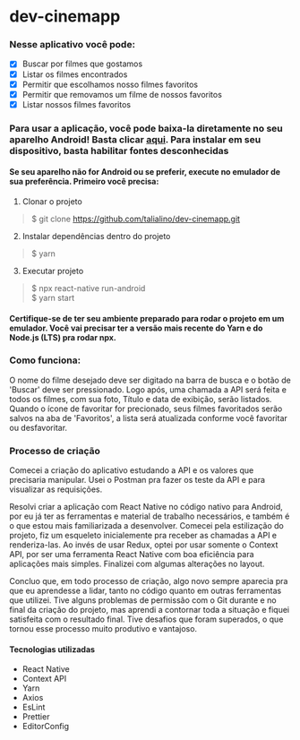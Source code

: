 # dev-cinemapp

### Nesse aplicativo você pode:

- [x] Buscar por filmes que gostamos
- [x] Listar os filmes encontrados
- [x] Permitir que escolhamos nosso filmes favoritos
- [x] Permitir que removamos um filme de nossos favoritos 
- [x] Listar nossos filmes favoritos

### Para usar a aplicação, você pode baixa-la diretamente no seu aparelho Android! Basta clicar [aqui](https://drive.google.com/file/d/1NmrFyEMBV6BCsgxPdrf8VBLuMV6b1dfO/view?usp=sharing). Para instalar em seu dispositivo, basta habilitar fontes desconhecidas

#### Se seu aparelho não for Android ou se preferir, execute no emulador de sua preferência. Primeiro você precisa:

 1. Clonar o projeto
> $ git clone https://github.com/talialino/dev-cinemapp.git

 2. Instalar dependências dentro do projeto
> $ yarn

 3. Executar projeto
> $ npx react-native run-android  
> $ yarn start

#### Certifique-se de ter seu ambiente preparado para rodar o projeto em um emulador. Você vai precisar ter a versão mais recente do Yarn e do Node.js (LTS) pra rodar npx.

### Como funciona:

O nome do filme desejado deve ser digitado na barra de busca e o botão de 'Buscar' deve ser pressionado. Logo após, uma chamada a API será feita e todos os filmes, com sua foto, Título e data de exibição, serão listados. Quando o ícone de favoritar for precionado, seus filmes favoritados serão salvos na aba de 'Favoritos', a lista será atualizada conforme você favoritar ou desfavoritar.
 
### Processo de criação

Comecei a criação do aplicativo estudando a API e os valores que precisaria manipular. Usei o Postman pra fazer os teste da API e para visualizar as requisições. 

Resolvi criar a aplicação com React Native no código nativo para Android, por eu já ter as ferramentas e material de trabalho necessários, e também é o que estou mais familiarizada a desenvolver. Comecei pela estilização do projeto, fiz um esqueleto inicialemente pra receber as chamadas a API e renderiza-las. Ao invés de usar Redux, optei por usar somente o Context API, por ser uma ferramenta React Native com boa eficiência para aplicações mais simples. Finalizei com algumas alterações no layout.

Concluo que, em todo processo de criação, algo novo sempre aparecia pra que eu aprendesse a lidar, tanto no código quanto em outras ferramentas que utilizei. Tive alguns problemas de permissão com o Git durante e no final da criação do projeto, mas aprendi a contornar toda a situação e fiquei satisfeita com o resultado final. Tive desafios que foram superados, o que tornou esse processo muito produtivo e vantajoso.

#### Tecnologias utilizadas
 - React Native  
 - Context API
 - Yarn
 - Axios
 - EsLint
 - Prettier 
 - EditorConfig 

